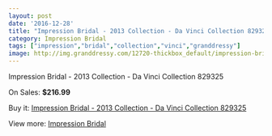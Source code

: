 ```yaml
---
layout: post
date: '2016-12-28'
title: "Impression Bridal - 2013 Collection - Da Vinci Collection 829325"
category: Impression Bridal
tags: ["impression","bridal","collection","vinci","granddressy"]
image: http://img.granddressy.com/12720-thickbox_default/impression-bridal-2013-collection-da-vinci-collection-829325.jpg
---
```

Impression Bridal - 2013 Collection - Da Vinci Collection 829325

On Sales: **$216.99**
<a href="https://www.granddressy.com/en/impression-bridal/11799-impression-bridal-2013-collection-da-vinci-collection-829325.html"><amp-img layout="responsive" width="600" height="600" src="//img.granddressy.com/12720-thickbox_default/impression-bridal-2013-collection-da-vinci-collection-829325.jpg" alt="Impression Bridal - 2013 Collection - Da Vinci Collection 829325 0" /></a>

Buy it: [Impression Bridal - 2013 Collection - Da Vinci Collection 829325](https://www.granddressy.com/en/impression-bridal/11799-impression-bridal-2013-collection-da-vinci-collection-829325.html "Impression Bridal - 2013 Collection - Da Vinci Collection 829325")

View more: [Impression Bridal](https://www.granddressy.com/en/219-impression-bridal "Impression Bridal")
